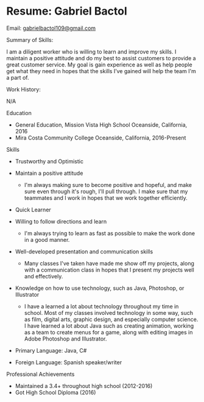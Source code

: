# Resume: Gabriel Bactol
 
Email: gabrielbactol109@gmail.com

Summary of Skills:

I am a diligent worker who is willing to learn and improve my skills. I maintain a positive attitude and do my best to assist customers to provide a great customer service. My goal is gain experience as well as help people get what they need in hopes that the skills I’ve gained will help the team I'm a part of.


Work History:

N/A

Education
- General Education, Mission Vista High School Oceanside, California, 2016
- Mira Costa Community College Oceanside, California, 2016-Present

Skills
-	Trustworthy and Optimistic
-	Maintain a positive attitude
     - I'm always making sure to become positive and hopeful, and make sure even through it's rough, I'll pull through. I make sure that        my teammates and I work in hopes that we work together efficiently.

-	Quick Learner
-	Willing to follow directions and learn
     - I'm always trying to learn as fast as possible to make the work done in a good manner.

-	Well-developed presentation and communication skills
      - Many classes I've taken have made me show off my projects, along with a communication class in hopes that I present my projects         well and effectively.


-	Knowledge on how to use technology, such as Java, Photoshop, or Illustrator
      - I have a learned a lot about technology throughout my time in school. Most of my classes involved technology in some way, such           as film, digital arts, graphic design, and especially computer science. I have learned a lot about Java such as creating                 animation, working as a team to create menus for a game, along with editing images in Adobe Photoshop and Illustrator. 

- Primary Language: Java, C#
- Foreign Language: Spanish speaker/writer

Professional Achievements
-	Maintained a 3.4+ throughout high school (2012-2016)
-	Got High School Diploma     (2016)
